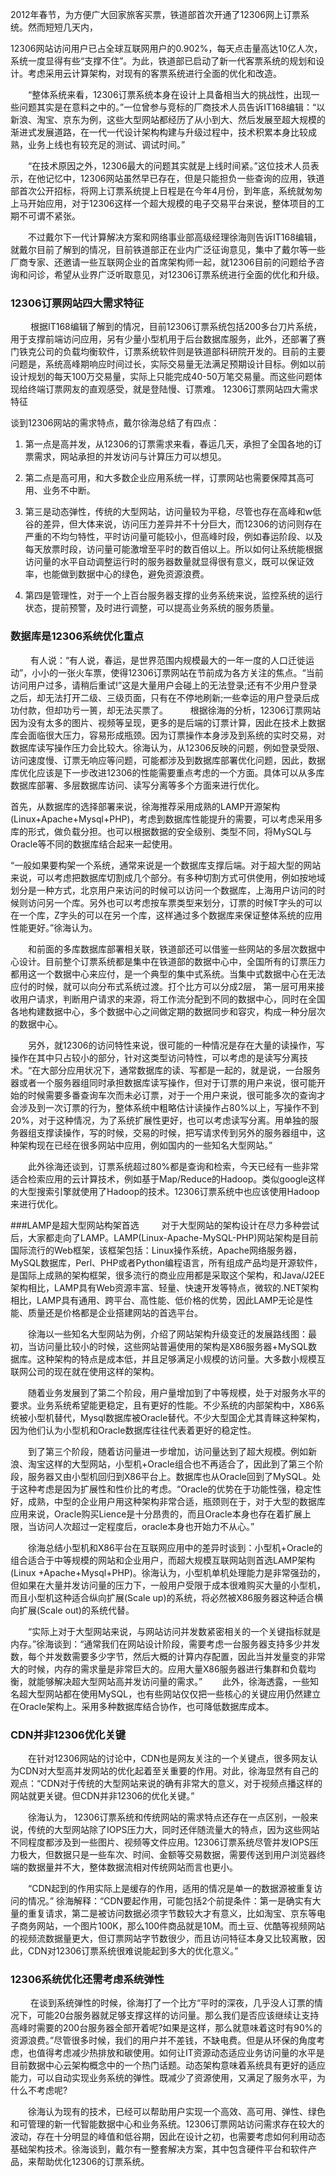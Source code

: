 2012年春节，为方便广大回家旅客买票，铁道部首次开通了12306网上订票系统。然而短短几天内， 

12306网站访问用户已占全球互联网用户的0.902%，每天点击量高达10亿人次，系统一度显得有些“支撑不住”。为此，铁道部已启动了新一代客票系统的规划和设计。考虑采用云计算架构，对现有的客票系统进行全面的优化和改造。


　　“整体系统来看，12306订票系统本身在设计上具备相当大的挑战性，出现一些问题其实是在意料之中的。”一位曾参与竞标的厂商技术人员告诉IT168编辑：“以新浪、淘宝、京东为例，这些大型网站都经历了从小到大、然后发展至超大规模的渐进式发展道路，在一代一代设计架构构建与升级过程中，技术积累本身比较成熟，业务上线也有较充足的测试、调试时间。”

　　“在技术原因之外，12306最大的问题其实就是上线时间紧。”这位技术人员表示，在他记忆中，12306网站虽然早已存在，但是只能担负一些查询的应用，铁道部首次公开招标，将网上订票系统提上日程是在今年4月份，到年底，系统就匆匆上马开始应用，对于12306这样一个超大规模的电子交易平台来说，整体项目的工期不可谓不紧张。

　　不过戴尔下一代计算解决方案和网络事业部高级经理徐海则告诉IT168编辑，就戴尔目前了解到的情况，目前铁道部正在业内广泛征询意见，集中了戴尔等一些厂商专家、还邀请一些互联网企业的首席架构师一起，就12306目前的问题给予咨询和问诊，希望从业界广泛听取意见，对12306订票系统进行全面的优化和升级。

### 12306订票网站四大需求特征
　　
根据IT168编辑了解到的情况，目前12306订票系统包括200多台刀片系统，用于支撑前端访问应用，另有少量小型机用于后台数据库服务，此外，还部署了赛门铁克公司的负载均衡软件，订票系统软件则是铁道部科研院开发的。目前的主要问题是，系统高峰期响应时间过长，实际交易量无法满足预期设计目标。例如以前设计规划的每天100万交易量，实际上只能完成40-50万笔交易量。而这些问题体现给终端订票网友的直观感受，就是登陆慢、订票难。
12306订票网站四大需求特征

谈到12306网站的需求特点，戴尔徐海总结了有四点：

1. 第一点是高并发，从12306的订票需求来看，春运几天，承担了全国各地的订票需求，网站承担的并发访问与计算压力可以想见。

2. 第二点是高可用，和大多数企业应用系统一样，订票网站也需要保障其高可用、业务不中断。
　　
3. 第三是动态弹性，传统的大型网站，访问量较为平稳，尽管也存在高峰和w低谷的差异，但大体来说，访问压力差异并不十分巨大，而12306的访问则存在严重的不均匀特性，平时访问量可能较小，但高峰时段，例如春运阶段、以及每天放票时段，访问量可能激增至平时的数百倍以上。所以如何让系统能根据访问量的水平自动调整运行时的服务器数量就显得很有意义，既可以保证效率，也能做到数据中心的绿色，避免资源浪费。

4. 第四是管理性，对于一个上百台服务器支撑的业务系统来说，监控系统的运行状态，提前预警，及时进行调整，可以提高业务系统的服务质量。

### 数据库是12306系统优化重点
　　
有人说：“有人说，春运，是世界范围内规模最大的一年一度的人口迁徙运动”，小小的一张火车票，使得12306订票网站在节前成为各方关注的焦点。“当前访问用户过多，请稍后重试!”这是大量用户会碰上的无法登录;还有不少用户登录之后，却无法打开二级、三级页面，只有在不停地刷新;一些幸运的用户登录后成功付款，但却功亏一篑，却无法买票了。
　　
根据徐海的分析，12306订票网站因为没有太多的图片、视频等呈现，更多的是后端的订票计算，因此在技术上数据库会面临很大压力，容易形成瓶颈。因为订票操作本身涉及到系统的实时交易，对数据库读写操作压力会比较大。徐海认为，从12306反映的问题，例如登录受限、访问速度慢、订票无响应等问题，可能都涉及到数据库部署优化问题，因此，数据库优化应该是下一步改进12306的性能需要重点考虑的一个方面。具体可以从多库数据库部署、多层数据库访问、读写分离等多个方面来进行优化。


首先，从数据库的选择部署来说，徐海推荐采用成熟的LAMP开源架构(Linux+Apache+Mysql+PHP)，考虑到数据库性能提升的需要，可以考虑采用多库的形式，做负载分担。也可以根据数据的安全级别、类型不同，将MySQL与Oracle等不同的数据库结合起来一起使用。

“一般如果要构架一个系统，通常来说是一个数据库支撑后端。对于超大型的网站来说，可以考虑把数据库切割成几个部分。有多种切割方式可供使用，例如按地域划分是一种方式，北京用户来访问的时候可以访问一个数据库，上海用户访问的时候则访问另一个库。另外也可以考虑按车票类型来划分，订票的时候T字头的可以在一个库，Z字头的可以在另一个库，这样通过多个数据库来保证整体系统的应用性能更好。”徐海认为。

　　和前面的多库数据库部署相关联，铁道部还可以借鉴一些网站的多层次数据中心设计。目前整个订票系统都是集中在铁道部的数据中心中，全国所有的订票压力都用这一个数据中心来应付，是一个典型的集中式系统。当集中式数据中心在无法应付的时候，就可以向分布式系统过渡。打个比方可以分成2层， 第一层可用来接收用户请求，判断用户请求的来源，将工作流分配到不同的数据中心，同时在全国各地构建数据中心，多个数据中心之间做定期的数据同步和容灾，构成一种分层次的数据中心。

　　另外，就12306的访问特性来说，很可能的一种情况是存在大量的读操作，写操作在其中只占较小的部分，针对这类型访问特性，可以考虑的是读写分离技术。“在大部分应用状况下，通常数据库的读、写都是一起的，就是说，一台服务器或者一个服务器组同时承担数据库读写操作，但对于订票的用户来说，很可能开始的时候需要多番查询车次而未必订票，对于一个用户来说，很可能多次的查询才会涉及到一次订票的行为，整体系统中粗略估计读操作占80%以上，写操作不到20%，对于这种情况，为了系统扩展性更好，也可以考虑读写分离。用单独的服务器组支撑读操作，写的时候，交易的时候，把写请求传到另外的服务器组中，这种架构现在已经在很多网站中应用，例如国内的一些知名大型网站。”

　　此外徐海还谈到，订票系统超过80%都是查询和检索，今天已经有一些非常适合检索应用的云计算技术，例如基于Map/Reduce的Hadoop。类似google这样的大型搜索引擎就使用了Hadoop的技术。12306订票系统中也应该使用Hadoop来进行优化。

###LAMP是超大型网站构架首选
　　
对于大型网站的架构设计在尽力多种尝试后，大家都走向了LAMP。LAMP(Linux-Apache-MySQL-PHP)网站架构是目前国际流行的Web框架，该框架包括：Linux操作系统，Apache网络服务器，MySQL数据库，Perl、PHP或者Python编程语言，所有组成产品均是开源软件，是国际上成熟的架构框架，很多流行的商业应用都是采取这个架构，和Java/J2EE架构相比，LAMP具有Web资源丰富、轻量、快速开发等特点，微软的.NET架构相比，LAMP具有通用、跨平台、高性能、低价格的优势，因此LAMP无论是性能、质量还是价格都是企业搭建网站的首选平台。

　　徐海以一些知名大型网站为例，介绍了网站架构升级变迁的发展路线图：最初，当访问量比较小的时候，这些网站普遍使用的架构是X86服务器+MySQL数据库。这种架构的特点是成本低，并且足够满足小规模的访问量。大多数小规模互联网公司的现在就在使用这样的架构。

　　随着业务发展到了第二个阶段，用户量增加到了中等规模，处于对服务水平的要求。业务系统希望能更稳定，且有更好的性能。不少系统的内部架构中，X86系统被小型机替代，Mysql数据库被Oracle替代。不少大型国企尤其青睐这种架构，因为他们认为小型机和Oracle数据库往往代表着更好的稳定性。

　　到了第三个阶段，随着访问量进一步增加，访问量达到了超大规模。例如新浪、淘宝这样的大型网站，小型机+Oracle组合也不再适合了，因此到了第三个阶段，服务器又由小型机回归到X86平台上。数据库也从Oracle回到了MySQL。处于这种考虑是因为扩展性和性价比的考虑。“Oracle的优势在于功能性强，稳定性好，成熟，中型的企业用户用这种架构非常合适，瓶颈则在于，对于大型的数据库应用来说，Oracle购买Lience是十分昂贵的，而且Oracle本身也存在着扩展上限，当访问人次超过一定程度后，oracle本身也开始力不从心。”

　　徐海总结小型机和X86平台在互联网应用中的差异时谈到：小型机+Oracle的组合适合于中等规模的网站和企业用户，而超大规模互联网站则首选LAMP架构(Linux +Apache+Mysql+PHP)。徐海认为，小型机单机处理能力是非常强劲的，但如果在大量并发访问量的压力下，一般用户受限于成本很难购买大量的小型机，而且小型机这种适合纵向扩展(Scale up)的系统，将必然被X86服务器这种适合横向扩展(Scale out)的系统代替。

　　“实际上对于大型网站来说，与网站访问并发数紧密相关的一个关键指标就是内存。”徐海谈到：“通常我们在网站设计阶段，需要考虑一台服务器支持多少并发数，每个并发数需要多少字节，然后大概的计算内存配置，因此当并发量变的非常大的时候，内存的需求量是非常巨大的。应用大量X86服务器进行集群和负载均衡，就能够解决超大型网站高并发访问量的需求。”
　　此外，徐海透露，一些知名超大型网站都在使用MySQL，也有些网站仅仅把一些核心的关键应用仍然建立在Oracle架构上。采用多种数据库结合协作，也可降低数据库成本。

### CDN并非12306优化关键

　　在针对12306网站的讨论中，CDN也是网友关注的一个关键点，很多网友认为CDN对大型高并发网站的优化起着至关重要的作用。对此，徐海显然有自己的观点：“CDN对于传统的大型网站来说的确有非常大的意义，对于视频点播这样的网站就更关键。但CDN并非12306的优化关键。”

　　徐海认为， 12306订票系统和传统网站的需求特点还存在一点区别，一般来说，传统的大型网站除了IOPS压力大，同时还伴随流量大的特点，因为这些网站不同程度都涉及到一些图片、视频等文件应用。12306订票系统尽管并发IOPS压力极大，但数据只是一些车次、时间、金额等交易数据，需要传送到用户浏览器终端的数据量并不大，整体数据流相对传统网站而言也更小。

　　“CDN起到的作用实际上是缓存的作用，适用的情况是单一的数据源被重复访问的情况。” 徐海解释：“CDN要起作用，可能包括2个前提条件：第一是确实有大量的重复请求，第二是被访问数据必须字节数较大才有意义，比如淘宝、京东等电子商务网站，一个图片100K，那么100件商品就是10M。而土豆、优酷等视频网站的视频流数据量更大，但订票网站字节数很少，而且访问特征本身又比较离散，因此，CDN对12306订票系统很难说能起到多大的优化意义。”

### 12306系统优化还需考虑系统弹性
　　
在谈到系统弹性的时候，徐海打了一个比方“平时的深夜，几乎没人订票的情况下，可能20台服务器就足够支撑这样的访问量。那么我们是否应该继续让支持高峰时需要的200台服务器全部开着呢?如果是这样，那么就意味着这时有90%的资源浪费。”尽管很多时候，我们的用户并不差钱，不缺电费。但是从环保的角度考虑，也值得考虑减少热排放和碳使用。如何让IT资源动态适应业务访问量的水平是目前数据中心云架构概念中的一个热门话题。动态架构意味着系统具有更好的适应能力，可以自动实现业务系统的弹性。既减少了资源使用，又满足了服务水平，为什么不考虑呢?

　　徐海认为现有的技术，已经可以帮助用户实现一个高效、高可用、弹性、绿色和可管理的新一代智能数据中心和业务系统。12306订票网站访问需求存在较大的波动，存在十分明显的峰值和低谷期，因此在设计之初，也需要考虑如何利用动态基础架构技术。徐海谈到，戴尔有一整套解决方案，其中包含硬件平台和软件产品，来帮助优化12306的订票系统。